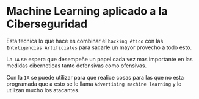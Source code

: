 # Machine Learning aplicado a la Ciberseguridad

Esta tecnica lo que hace es combinar el `hacking ético` con las `Inteligencias Artificiales` para sacarle un mayor provecho a todo esto.

La `IA` se espera que desempeñe un papel cada vez mas importante en las medidas ciberneticas tanto defensivas como ofensivas.

Con la `IA` se puede utilizar para que realice cosas para las que no esta programada que a esto se le llama `Advertising machine learning` y lo utilizan mucho los atacantes.
